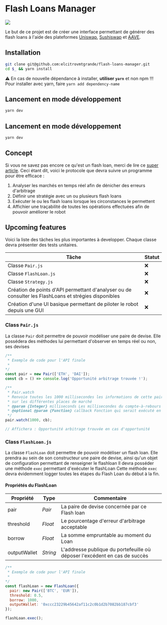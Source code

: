 # Flash Loans Manager

![](https://media1.tenor.com/images/799f308540b05ee0eaab16718e9d5b71/tenor.gif)

Le but de ce projet est de créer une interface permettant de générer des flash loans à l'aide des plateformes [Uniswap](https://app.uniswap.org/), [Sushiswap](https://sushi.com/) et [AAVE](https://aave.com/).

## Installation

```bash
git clone git@github.com:elcitrovmtgrande/flash-loans-manager.git
cd $_ && yarn install
```

⚠️ En cas de nouvelle dépendance à installer, **utiliser `yarn`** et non npm !!!
Pour installer avec yarn, faire `yarn add dependency-name`

## Lancement en mode développement

```bash
yarn dev
```

## Lancement en mode développement

```bash
yarn dev
```

## Concept

Si vous ne savez pas encore ce qu'est un flash loan, merci de lire ce [super article]().
Ceci étant dit, voici le protocole que devra suivre un programme pour être efficace :

1. Analyser les marchés en temps réel afin de dénicher des erreurs d'arbitrage
2. Définir une stratégie avec un ou plusieurs flash loans
3. Exécuter le ou les flash loans lorsque les circonstances le permettent
4. Affichier une traçabilité de toutes les opérations effectuées afin de pouvoir améliorer le robot

## Upcoming features
Voici la liste des tâches les plus importantes à developper.
Chaque classe devra présenter des tests unitaires.

| Tâche  	| Statut  	|
|---	    |---	      |
| Classe `Pair.js`  	    |   ❌	    |
| Classe `FlashLoan.js`  	    |   ❌	    |
| Classe `Strategy.js`  	    |   ❌	    |
| Création de points d'API permettant d'analyser ou de consulter les FlashLoans et strégies disponibles 	    |   ❌	    |
| Création d'une UI basique permettant de piloter le robot depuis une GUI	    |   ❌	    |

### Class `Pair.js`
La classe `Pair` doit permettre de pouvoir modéliser une paire de devise.
Elle possédera des méthodes lui permettant d'observer en temps réel ou non, ses devises

```javascript
/**
 * Exemple de code pour l'API finale
 * 
*/
const pair = new Pair(['ETH', 'DAI']);
const cb = () => console.log('Opportunité arbitrage trouvée !');

/**
 * Pair.watch
 * Renvoie toutes les 1000 millisecondes les informations de cette paire
 * sur les différentes places de marché
 * @param {Integer} milliseconds Les millisecondes du compte-à-rebours
 * @optional @param {Function} callback Fonction qui serait exécuté en cas d'erreur d'arbitrage
 */
pair.watch(1000, cb);

// Affichera : Opportunité arbitrage trouvée en cas d'opportunité
```

### Class `FlashLoan.js`
La classe `FlashLoan` doit permettre de pouvoir modéliser un flash loan.
Elle prendra au sein de son constructeur une paire de devise, ainsi qu'un objet de configuration
permettant de renseigner le flashloan
Il devra posséder une méthode `exec` permettant d'exécuter le flashLoan
Cette méthode `exec` devra évidemment logger toutes les étapes du Flash Loan du début à la fin.

#### Propriétés du FlashLoan
| Propriété  	| Type  	| Commentaire
|---	    |---	      |---	    
| pair  	| *Pair*  	| La paire de devise concernée par ce Flash loan
| threshold  	| *Float*  	| Le pourcentage d'erreur d'arbitrage acceptable
| borrow  	| *Float*  	| La somme empruntable au moment du Loan
| outputWallet  	| *String*  	| L'addresse publique du portefeuille où déposer l'excédent en cas de succès

```javascript
/**
 * Exemple de code pour l'API finale
 * 
*/
const flashLoan = new FlashLoan({
  pair: new Pair(['BTC', 'EUR']),
  threshold: 0.5,
  borrow: 1000,
  outputWallet: '0xccc23229b45642af11c2c0b1d2b7082bb187cbf3'
});

flashLoan.exec();
```